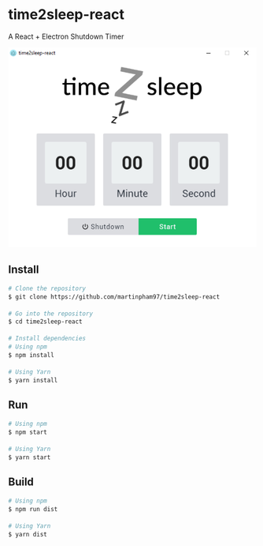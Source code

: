 # time2sleep-react
A React + Electron Shutdown Timer

![time2sleep-react](screenshots/app.png?raw=true "Time2Sleep-React")

## Install
``` bash
# Clone the repository
$ git clone https://github.com/martinpham97/time2sleep-react

# Go into the repository
$ cd time2sleep-react

# Install dependencies
# Using npm
$ npm install

# Using Yarn
$ yarn install
```

## Run
``` bash
# Using npm
$ npm start

# Using Yarn
$ yarn start
```

## Build
``` bash
# Using npm
$ npm run dist

# Using Yarn
$ yarn dist
```
